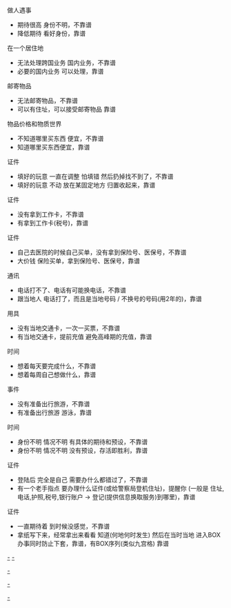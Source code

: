 
做人遇事
- 期待很高 身份不明，不靠谱
- 降低期待 看好身份，靠谱

在一个居住地
- 无法处理跨国业务 国内业务，不靠谱
- 必要的国内业务 可以处理，靠谱

邮寄物品
- 无法邮寄物品，不靠谱
- 可以有住址，可以接受邮寄物品 靠谱

物品价格和物质世界
- 不知道哪里买东西 便宜，不靠谱
- 知道哪里买东西便宜，靠谱

证件
- 填好的玩意 一直在调整 怕填错 然后扔掉找不到了，不靠谱
- 填好的玩意 不动 放在某固定地方 归置收起来，靠谱

证件
- 没有拿到工作卡，不靠谱
- 有拿到工作卡(税号)，靠谱

证件
- 自己去医院的时候自己买单，没有拿到保险号、医保号，不靠谱
- 大价钱 保险买单，拿到保险号、医保号，靠谱

通讯
- 电话打不了、电话有可能换电话，不靠谱
- 跟当地人 电话打了，而且是当地号码 / 不换号的号码(用2年的)，靠谱

用具
- 没有当地交通卡，一次一买票，不靠谱
- 有当地交通卡，提前充值 避免高峰期的充值，靠谱

时间
- 想着每天要完成什么，不靠谱
- 想着每周自己想做什么，靠谱

事件
- 没有准备出行旅游，不靠谱
- 有准备出行旅游 游泳，靠谱

时间
- 身份不明 情况不明 有具体的期待和预设，不靠谱
- 身份不明 情况不明 没有预设，存活即胜利，靠谱

证件
- 登陆后 完全是自己 需要办什么都错过了，不靠谱
- 有一个老手指点 要办理什么证件(或给警察局登机住址)，提醒你 (一般是 住址,电话,护照,税号,银行账户 -> 登记(提供信息换取服务)到哪里)，靠谱

证件
- 一直期待着 到时候没感觉，不靠谱
- 拿纸写下来，经常拿出来看看 知道(何地何时发生) 然后在当时当地 进入BOX 办事同时防止下套，靠谱，有BOX序列(类似九宫格) 靠谱



[-](https://www.douban.com/note/578607930/) [-](https://www.douban.com/group/topic/51462116/)

[-](https://www.douban.com/photos/photo/2458102431/)

[-](https://github.com/7900ms/000nottheater_deserted_systemsoftware/tree/master/local-window)

[-](https://github.com/7900ms/000nottheater_deserted_systemsoftware/blob/master/local-lightshelf/楼梯.md)
